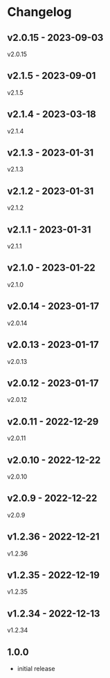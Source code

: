# Changelog

## v2.0.15 - 2023-09-03

v2.0.15

## v2.1.5 - 2023-09-01

v2.1.5

## v2.1.4 - 2023-03-18

v2.1.4

## v2.1.3 - 2023-01-31

v2.1.3

## v2.1.2 - 2023-01-31

v2.1.2

## v2.1.1 - 2023-01-31

v2.1.1

## v2.1.0 - 2023-01-22

v2.1.0

## v2.0.14 - 2023-01-17

v2.0.14

## v2.0.13 - 2023-01-17

v2.0.13

## v2.0.12 - 2023-01-17

v2.0.12

## v2.0.11 - 2022-12-29

v2.0.11

## v2.0.10 - 2022-12-22

v2.0.10

## v2.0.9 - 2022-12-22

v2.0.9

## v1.2.36 - 2022-12-21

v1.2.36

## v1.2.35 - 2022-12-19

v1.2.35

## v1.2.34 - 2022-12-13

v1.2.34

## 1.0.0

- initial release
